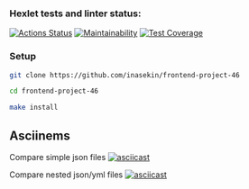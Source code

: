 ### Hexlet tests and linter status:
[![Actions Status](https://github.com/inasekin/frontend-project-46/workflows/hexlet-check/badge.svg)](https://github.com/inasekin/frontend-project-46/actions)
[![Maintainability](https://api.codeclimate.com/v1/badges/ee7773d47944bd17e54c/maintainability)](https://codeclimate.com/github/inasekin/frontend-project-46/maintainability)
[![Test Coverage](https://api.codeclimate.com/v1/badges/ee7773d47944bd17e54c/test_coverage)](https://codeclimate.com/github/inasekin/frontend-project-46/test_coverage)

### Setup

```bash
git clone https://github.com/inasekin/frontend-project-46
```

```bash
cd frontend-project-46
```

```bash
make install
```

## Asciinems

Compare simple json files
[![asciicast](https://asciinema.org/a/A6Cx30pSeeyWJSHCktzJ4eDzU.svg)](https://asciinema.org/a/A6Cx30pSeeyWJSHCktzJ4eDzU)

Compare nested json/yml files
[![asciicast](https://asciinema.org/a/zibxDARPgGXX02QGYZT5D1mPI.svg)](https://asciinema.org/a/zibxDARPgGXX02QGYZT5D1mPI)
